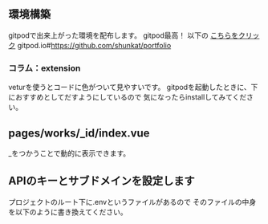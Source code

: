 ## 環境構築
gitpodで出来上がった環境を配布します。
gitpod最高！
以下の
<a href="gitpod.io#https://github.com/shunkat/portfolio">こちらをクリック</a>
gitpod.io#https://github.com/shunkat/portfolio



### コラム：extension
veturを使うとコードに色がついて見やすいです。
gitpodを起動したときに、下におすすめとしてだすようにしているので
気になったらinstallしてみてください。


## pages/works/_id/index.vue
_をつかうことで動的に表示できます。



## APIのキーとサブドメインを設定します
プロジェクトのルート下に.envというファイルがあるので
そのファイルの中身を以下のように書き換えてください。